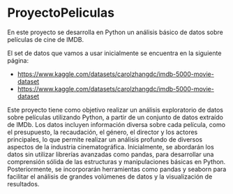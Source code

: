 # ProyectoPeliculas
 En este proyecto se desarrolla en Python un análisis básico de datos sobre películas de cine de IMDB. 

 El set de datos que vamos a usar inicialmente se encuentra en la siguiente
 página:
 - https://www.kaggle.com/datasets/carolzhangdc/imdb-5000-movie-dataset
 - https://www.kaggle.com/datasets/carolzhangdc/imdb-5000-movie-dataset

 Este proyecto tiene como objetivo realizar un análisis exploratorio de datos sobre
 películas utilizando Python, a partir de un conjunto de datos extraído de IMDb. Los datos
 incluyen información diversa sobre cada película, como el presupuesto, la recaudación, el
 género, el director y los actores principales, lo que permite realizar un análisis profundo
 de diversos aspectos de la industria cinematográfica.
 Inicialmente, se abordarán los datos sin utilizar librerías avanzadas como pandas, para
 desarrollar una comprensión sólida de las estructuras y manipulaciones básicas en
 Python. Posteriormente, se incorporarán herramientas como pandas y seaborn para
 facilitar el análisis de grandes volúmenes de datos y la visualización de resultados.

 
 
